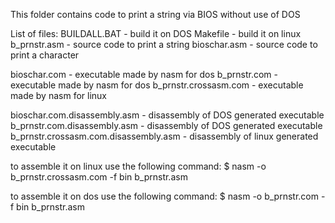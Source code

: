 This folder contains code to print a string via BIOS without use of DOS


List of files:
BUILDALL.BAT - build it on DOS
Makefile - build it on linux
b_prnstr.asm - source code to print a string
bioschar.asm - source code to print a character

bioschar.com - executable made by nasm for dos
b_prnstr.com - executable made by nasm for dos
b_prnstr.crossasm.com - executable made by nasm for linux

bioschar.com.disassembly.asm - disassembly of DOS generated executable
b_prnstr.com.disassembly.asm - disassembly of DOS generated executable
b_prnstr.crossasm.com.disassembly.asm - disassembly of linux generated executable

to assemble it on linux use the following command:
$ nasm -o b_prnstr.crossasm.com -f bin b_prnstr.asm

to assemble it on dos use the following command:
$ nasm -o b_prnstr.com -f bin b_prnstr.asm


